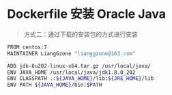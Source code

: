 # Dockerfile 安装 Oracle Java 

> 方式二：通过下载的安装包的方式进行安装


```bash
FROM centos:7
MAINTAINER LiangGzone "lianggzone@163.com"

ADD jdk-8u202-linux-x64.tar.gz /usr/local/java/
ENV JAVA_HOME /usr/local/java/jdk1.8.0_202
ENV CLASSPATH .:${JAVA_HOME}/lib:${JRE_HOME}/lib
ENV PATH ${JAVA_HOME}/bin:$PATH
```